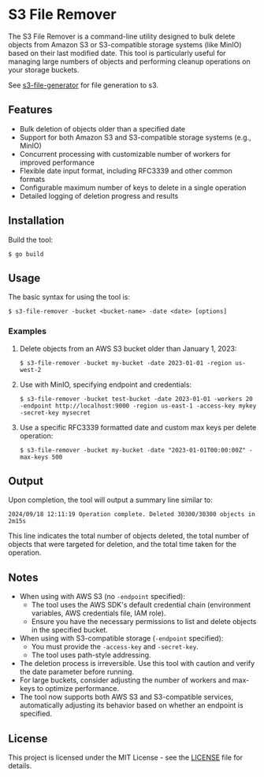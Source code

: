 # S3 File Remover

The S3 File Remover is a command-line utility designed to bulk delete objects from Amazon S3 or S3-compatible storage systems (like MinIO) based on their last modified date. This tool is particularly useful for managing large numbers of objects and performing cleanup operations on your storage buckets.

See [s3-file-generator](https://github.com/zinrai/s3-file-generator) for file generation to s3.

## Features

- Bulk deletion of objects older than a specified date
- Support for both Amazon S3 and S3-compatible storage systems (e.g., MinIO)
- Concurrent processing with customizable number of workers for improved performance
- Flexible date input format, including RFC3339 and other common formats
- Configurable maximum number of keys to delete in a single operation
- Detailed logging of deletion progress and results

## Installation

Build the tool:

```
$ go build
```

## Usage

The basic syntax for using the tool is:

```
$ s3-file-remover -bucket <bucket-name> -date <date> [options]
```

### Examples

1. Delete objects from an AWS S3 bucket older than January 1, 2023:
   ```
   $ s3-file-remover -bucket my-bucket -date 2023-01-01 -region us-west-2
   ```

2. Use with MinIO, specifying endpoint and credentials:
   ```
   $ s3-file-remover -bucket test-bucket -date 2023-01-01 -workers 20 -endpoint http://localhost:9000 -region us-east-1 -access-key mykey -secret-key mysecret
   ```

3. Use a specific RFC3339 formatted date and custom max keys per delete operation:
   ```
   $ s3-file-remover -bucket my-bucket -date "2023-01-01T00:00:00Z" -max-keys 500
   ```

## Output

Upon completion, the tool will output a summary line similar to:

```
2024/09/18 12:11:19 Operation complete. Deleted 30300/30300 objects in 2m15s
```

This line indicates the total number of objects deleted, the total number of objects that were targeted for deletion, and the total time taken for the operation.

## Notes

- When using with AWS S3 (no `-endpoint` specified):
  - The tool uses the AWS SDK's default credential chain (environment variables, AWS credentials file, IAM role).
  - Ensure you have the necessary permissions to list and delete objects in the specified bucket.
- When using with S3-compatible storage (`-endpoint` specified):
  - You must provide the `-access-key` and `-secret-key`.
  - The tool uses path-style addressing.
- The deletion process is irreversible. Use this tool with caution and verify the date parameter before running.
- For large buckets, consider adjusting the number of workers and max-keys to optimize performance.
- The tool now supports both AWS S3 and S3-compatible services, automatically adjusting its behavior based on whether an endpoint is specified.

## License

This project is licensed under the MIT License - see the [LICENSE](LICENSE) file for details.
